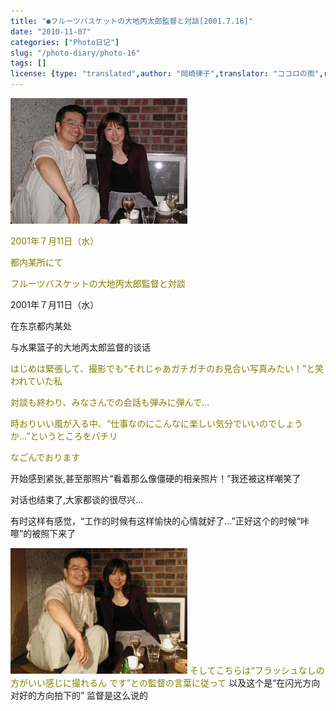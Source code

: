 ```yaml
---
title: "●フルーツバスケットの大地丙太郎監督と対談[2001.7.16]"
date: "2010-11-07"
categories: ["Photo日记"]
slug: "/photo-diary/photo-16"
tags: []
license: {type: "translated",author: "岡崎律子",translator: "ココロの雨",reproduced-url: "http://love.life.coocan.jp/photo/photo16.html",reproduced-website: "岡崎律子Book"}
---
```


[![](./images/taidan1.jpg "taidan1")](./images/taidan1.jpg)

<span style="color: #808000;">2001年７月11日（水）</span>

<span style="color: #808000;">都内某所にて</span>

<span style="color: #808000;">フルーツバスケットの大地丙太郎監督と対談</span>

2001年７月11日（水）

在东京都内某处

与水果篮子的大地丙太郎监督的谈话

<span style="color: #808000;">はじめは緊張して、撮影でも“それじゃあガチガチのお見合い写真みたい！”と笑われていた私</span>

<span style="color: #808000;">対談も終わり、みなさんでの会話も弾みに弾んで…</span>

<span style="color: #808000;">時おりいい風が入る中、“仕事なのにこんなに楽しい気分でいいのでしょうか…”というところをパチリ</span>

<span style="color: #808000;">なごんでおります</span>

开始感到紧张,甚至那照片“看着那么像僵硬的相亲照片！”我还被这样嘲笑了

对话也结束了,大家都谈的很尽兴…

有时这样有感觉，“工作的时候有这样愉快的心情就好了…”正好这个的时候“咔嚓”的被照下来了

[![](./images/taidan2.jpg "taidan2")](./images/taidan2.jpg) <span style="color: #808000;"> そしてこちらは“フラッシュなしの方がいい感じに撮れるん です”との監督の言葉に従って</span> 以及这个是“在闪光方向对好的方向拍下的” 监督是这么说的
